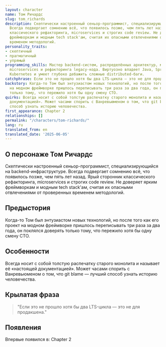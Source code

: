 ```yaml
---
layout: character
name: Том Ричардс
slug: tom_richards
description: Скептически настроенный сеньор-программист, специализирующийся на backend-инфраструктуре.
  Всегда подвергает сомнению всё, что появилось позже, чем пять лет назад. Ярый сторонник
  классического рефакторинга, microservices и строгих code review. Не доверяет ярким
  фреймворкам и модным tech stack'ам, считая их опасными отвлечениями от проверенных
  временем методологий.
personality_traits:
- скептичный
- прагматичный
- упрямый
programming_skills: Мастер backend-систем, распределённых архитектур, миграций на
  microservices и рефакторинга legacy-кода. Виртуозно владеет Java, Spring, Docker,
  Kubernetes и умеет глубоко дебажить сложные distributed-баги.
catchphrase: Если это не прошло хотя бы два LTS-цикла — это не для продакшена.
backstory: Когда-то Том был энтузиастом новых технологий, но после того как его проект
  на модном фреймворке пришлось переписывать три раза за два года, он поклялся доверять
  только тому, что пережило хотя бы одну смену CTO.
quirks: Всегда носит с собой толстую распечатку старого монолита и называет её «настоящей
  документацией». Может часами спорить с Ванревьюменом о том, что git blame — лучший
  способ узнать историю человечества.
first_appearance: Chapter 2
relationships: []
permalink: "/characters/tom-richards/"
lang: ru
translated_from: en
translated_date: '2025-06-05'
---
```


## О персонаже Том Ричардс

Скептически настроенный сеньор-программист, специализирующийся на backend-инфраструктуре. Всегда подвергает сомнению всё, что появилось позже, чем пять лет назад. Ярый сторонник классического рефакторинга, microservices и строгих code review. Не доверяет ярким фреймворкам и модным tech stack'ам, считая их опасными отвлечениями от проверенных временем методологий.

## Предыстория

Когда-то Том был энтузиастом новых технологий, но после того как его проект на модном фреймворке пришлось переписывать три раза за два года, он поклялся доверять только тому, что пережило хотя бы одну смену CTO.

## Особенности

Всегда носит с собой толстую распечатку старого монолита и называет её «настоящей документацией». Может часами спорить с Ванревьюменом о том, что git blame — лучший способ узнать историю человечества.

## Крылатая фраза

> "Если это не прошло хотя бы два LTS-цикла — это не для продакшена."

## Появления

Впервые появился в: Chapter 2

<!-- Chapter appearances will be tracked automatically -->
